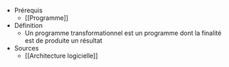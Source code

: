 - Prérequis
	- [[Programme]]
- Définition
	-	Un programme transformationnel est un programme dont la finalité est de produite un résultat
- Sources
	- [[Architecture logicielle]]
